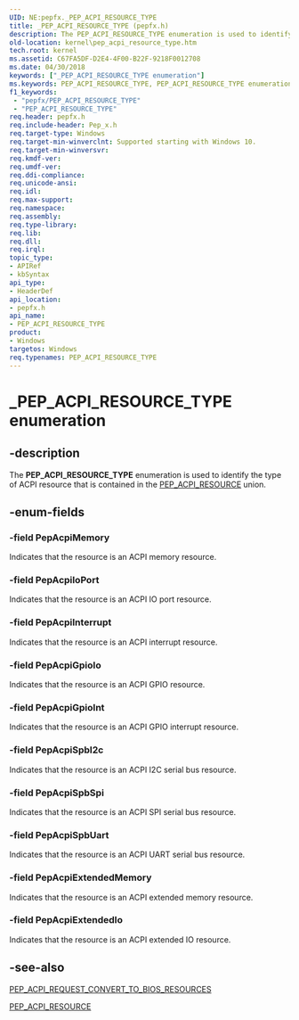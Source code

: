 ```yaml
---
UID: NE:pepfx._PEP_ACPI_RESOURCE_TYPE
title: _PEP_ACPI_RESOURCE_TYPE (pepfx.h)
description: The PEP_ACPI_RESOURCE_TYPE enumeration is used to identify the type of ACPI resource that is contained in the PEP_ACPI_RESOURCE union.
old-location: kernel\pep_acpi_resource_type.htm
tech.root: kernel
ms.assetid: C67FA5DF-D2E4-4F00-B22F-9218F0012708
ms.date: 04/30/2018
keywords: ["_PEP_ACPI_RESOURCE_TYPE enumeration"]
ms.keywords: PEP_ACPI_RESOURCE_TYPE, PEP_ACPI_RESOURCE_TYPE enumeration [Kernel-Mode Driver Architecture], PepAcpiExtendedIo, PepAcpiExtendedMemory, PepAcpiGpioInt, PepAcpiGpioIo, PepAcpiInterrupt, PepAcpiIoPort, PepAcpiMemory, PepAcpiSpbI2c, PepAcpiSpbSpi, PepAcpiSpbUart, _PEP_ACPI_RESOURCE_TYPE, kernel.pep_acpi_resource_type, pepfx/PEP_ACPI_RESOURCE_TYPE, pepfx/PepAcpiExtendedIo, pepfx/PepAcpiExtendedMemory, pepfx/PepAcpiGpioInt, pepfx/PepAcpiGpioIo, pepfx/PepAcpiInterrupt, pepfx/PepAcpiIoPort, pepfx/PepAcpiMemory, pepfx/PepAcpiSpbI2c, pepfx/PepAcpiSpbSpi, pepfx/PepAcpiSpbUart
f1_keywords:
 - "pepfx/PEP_ACPI_RESOURCE_TYPE"
 - "PEP_ACPI_RESOURCE_TYPE"
req.header: pepfx.h
req.include-header: Pep_x.h
req.target-type: Windows
req.target-min-winverclnt: Supported starting with Windows 10.
req.target-min-winversvr: 
req.kmdf-ver: 
req.umdf-ver: 
req.ddi-compliance: 
req.unicode-ansi: 
req.idl: 
req.max-support: 
req.namespace: 
req.assembly: 
req.type-library: 
req.lib: 
req.dll: 
req.irql: 
topic_type:
- APIRef
- kbSyntax
api_type:
- HeaderDef
api_location:
- pepfx.h
api_name:
- PEP_ACPI_RESOURCE_TYPE
product:
- Windows
targetos: Windows
req.typenames: PEP_ACPI_RESOURCE_TYPE
---
```


# _PEP_ACPI_RESOURCE_TYPE enumeration


## -description


The <b>PEP_ACPI_RESOURCE_TYPE</b> enumeration is used to identify the type of ACPI resource that is contained in the <a href="https://docs.microsoft.com/windows-hardware/drivers/ddi/pepfx/ns-pepfx-_pep_acpi_resource">PEP_ACPI_RESOURCE</a> union. 


## -enum-fields




### -field PepAcpiMemory

Indicates that the resource is an ACPI memory resource.


### -field PepAcpiIoPort

Indicates that the resource is an ACPI IO port resource.


### -field PepAcpiInterrupt

Indicates that the resource is an ACPI interrupt resource.


### -field PepAcpiGpioIo

Indicates that the resource is an ACPI GPIO resource.


### -field PepAcpiGpioInt

Indicates that the resource is an ACPI GPIO interrupt resource.


### -field PepAcpiSpbI2c

Indicates that the resource is an ACPI I2C serial bus resource.


### -field PepAcpiSpbSpi

Indicates that the resource is an ACPI SPI serial bus resource.


### -field PepAcpiSpbUart

Indicates that the resource is an ACPI UART serial bus resource.


### -field PepAcpiExtendedMemory

Indicates that the resource is an ACPI extended memory resource.


### -field PepAcpiExtendedIo

Indicates that the resource is an ACPI extended IO resource.


## -see-also




<a href="https://docs.microsoft.com/windows-hardware/drivers/ddi/pepfx/ns-pepfx-_pep_acpi_request_convert_to_bios_resources">PEP_ACPI_REQUEST_CONVERT_TO_BIOS_RESOURCES</a>



<a href="https://docs.microsoft.com/windows-hardware/drivers/ddi/pepfx/ns-pepfx-_pep_acpi_resource">PEP_ACPI_RESOURCE</a>
 

 


